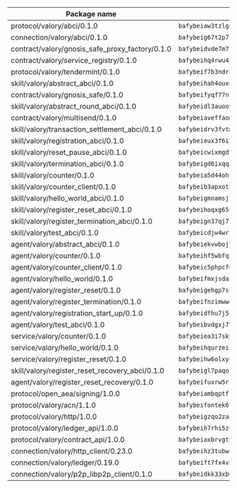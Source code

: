 | Package name                                                  | Package hash                                                  |
| ------------------------------------------------------------- | ------------------------------------------------------------- |
| protocol/valory/abci/0.1.0                                    | `bafybeiaw3tzlg3rkvnn5fcufblktmfwngmxugn4yo7pyjp76zz6aqtqcay` |
| connection/valory/abci/0.1.0                                  | `bafybeig67t2p7jwhjqwmrszeeyrpcs5v2pld62r5jbakwmf7fqwczpygn4` |
| contract/valory/gnosis_safe_proxy_factory/0.1.0               | `bafybeidvde7m7jpajea3hndzbauaud6rtiwqmmrltdbrubzc5jzq7li4uu` |
| contract/valory/service_registry/0.1.0                        | `bafybeihq4rwu4tubn22osxyk53bh5rg5halncmufdb2d5ajg3vg3oxokii` |
| protocol/valory/tendermint/0.1.0                              | `bafybeif7b3ndrnwunl6s42e2cd6cu5hxruiimz3lwixb3r6um2lsldgldi` |
| skill/valory/abstract_abci/0.1.0                              | `bafybeihah4ouxqvdratxyqvluslxcv6k7rbmwygbh2e4gncrm4r4gqp23q` |
| contract/valory/gnosis_safe/0.1.0                             | `bafybeifyqf77ntlxgjwi6kxzwe3ofztjeo7gzyw3qf2eovu32vlsvftp34` |
| skill/valory/abstract_round_abci/0.1.0                        | `bafybeidl3auoovdxy4dp7zstexygtdub56zcreejxtdu2nrqqoa2upsddq` |
| contract/valory/multisend/0.1.0                               | `bafybeiaveffaomsnmsc5hx62o77u7ilma6eipox7m5lrwa56737ektva3i` |
| skill/valory/transaction_settlement_abci/0.1.0                | `bafybeidrv3fvtme5644mspzq5qamq6ticfdthu5obdyn27kfszvpphumqa` |
| skill/valory/registration_abci/0.1.0                          | `bafybeieux3f6i7izmdzsmll77nfl5nxynpomohtrsei6rszfqu7pxychne` |
| skill/valory/reset_pause_abci/0.1.0                           | `bafybeicwixmgdi37zvqaarshzb6dagil3ufji7fp7h4lamiq5lyt2pvo3q` |
| skill/valory/termination_abci/0.1.0                           | `bafybeigd6ixqqaolfji3l3wb4zs6diqjgintzs57cgbgzebcbama7c2pe4` |
| skill/valory/counter/0.1.0                                    | `bafybeia5d44ohyko45xj44bts7r3gahj2bpcd4sf76g2x4qbttj3f2f4fm` |
| skill/valory/counter_client/0.1.0                             | `bafybeib3apxotnry7gt6a5q2cesdobjlcb5bjqjuzwnp4f5naozbiyxvja` |
| skill/valory/hello_world_abci/0.1.0                           | `bafybeigmnamsjvvkskg7yckg3xafl3gomc5frlwgyobblyfyjx4irigfha` |
| skill/valory/register_reset_abci/0.1.0                        | `bafybeihoqxg65ysgrig5yepg4lgtvpngu3ozwbdj5hpvuzlf4vcddwylga` |
| skill/valory/register_termination_abci/0.1.0                  | `bafybeign37qj7tigrpvhdydggt2zbu7lb26xh4xzcu4jwm2qu763ktfu34` |
| skill/valory/test_abci/0.1.0                                  | `bafybeicdjw4wrx75usnzkpakngeks6n56owwownpywp4hafehdfw4uzvzq` |
| agent/valory/abstract_abci/0.1.0                              | `bafybeiekvwbojv7honh4snrkh5ltqchvrnqcacndyt7fhxbmjdbnwdm6ny` |
| agent/valory/counter/0.1.0                                    | `bafybeihf5wbfqsj7ofhsjseffyll5ox7t6eahhnmtwbo72ougn5lpxtq5a` |
| agent/valory/counter_client/0.1.0                             | `bafybeic5phpcf6w6ielcchualcwr5prpn7djxamexkwqtl52sitgzt6vbm` |
| agent/valory/hello_world/0.1.0                                | `bafybeifmxjsdaxama3cw3spgs45tbwnwvopwy6wndr5z5cofecsppkxeby` |
| agent/valory/register_reset/0.1.0                             | `bafybeigehgp7sy3iq6uucmtoincqknca7q7krrjk55ll3i72dz3k537p5m` |
| agent/valory/register_termination/0.1.0                       | `bafybeifnzimwwozbg5rq2w6fh5nfvmmrrilwzyakbbq4ihco27iaasuvra` |
| agent/valory/registration_start_up/0.1.0                      | `bafybeidfhu7j5unu4ic4wis2jmr3yld4iow4cmpi47olgp6hpebl4k72um` |
| agent/valory/test_abci/0.1.0                                  | `bafybeibvdgxj7hnkrpzxbtjozbilck4psk5fg7fahefpdssr4lrmp4qrcm` |
| service/valory/counter/0.1.0                                  | `bafybeiea3i7skbvet3ntcqw3xvggq5umz35hbax4mwn53yrymadfpkbvpq` |
| service/valory/hello_world/0.1.0                              | `bafybeihqurzeizdwdyykos357mwcpjwf4hvefsbsfe7pz5xjw4x56t44xq` |
| service/valory/register_reset/0.1.0                           | `bafybeihw6olxygjsox3te2rv2cwu6rwjnbz6siu2y6ap5dqvmhj4iapd3a` |
| skill/valory/register_reset_recovery_abci/0.1.0               | `bafybeigl7paqoiyw6uvqw6zn5nxibujz4quj5kb2sum7konvfnb7pczhru` |
| agent/valory/register_reset_recovery/0.1.0                    | `bafybeifuxrw5r52ioh2utdr7vjogxzqxlj7exj2bg53zgafvpuhgggvo7e` |
| protocol/open_aea/signing/1.0.0                               | `bafybeiambqptflge33eemdhis2whik67hjplfnqwieoa6wblzlaf7vuo44` |
| protocol/valory/acn/1.1.0                                     | `bafybeifontek6tvaecatoauiule3j3id6xoktpjubvuqi3h2jkzqg7zh7a` |
| protocol/valory/http/1.0.0                                    | `bafybeigzqo2zaakcjtzzsm6dh4x73v72xg6ctk6muyp5uq5ueb7y34fbxy` |
| protocol/valory/ledger_api/1.0.0                              | `bafybeih7rhi5zvfvwakx5ifgxsz2cfipeecsh7bm3gnudjxtvhrygpcftq` |
| protocol/valory/contract_api/1.0.0                            | `bafybeiaxbrvgtbdrh4lslskuxyp4awyr4whcx3nqq5yrr6vimzsxg5dy64` |
| connection/valory/http_client/0.23.0                          | `bafybeihz3tubwado7j3wlivndzzuj3c6fdsp4ra5r3nqixn3ufawzo3wii` |
| connection/valory/ledger/0.19.0                               | `bafybeift7fx4vp2jq4btplocifby2xnnbzxppxdttgyyvwepj5cv7akfom` |
| connection/valory/p2p_libp2p_client/0.1.0                     | `bafybeidkk33xbga54szmitk6uwsi3ef56hbbdbuasltqtiyki34hgfpnxa` |
